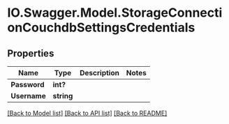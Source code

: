 # IO.Swagger.Model.StorageConnectionCouchdbSettingsCredentials
## Properties

Name | Type | Description | Notes
------------ | ------------- | ------------- | -------------
**Password** | **int?** |  | 
**Username** | **string** |  | 

[[Back to Model list]](../README.md#documentation-for-models) [[Back to API list]](../README.md#documentation-for-api-endpoints) [[Back to README]](../README.md)

